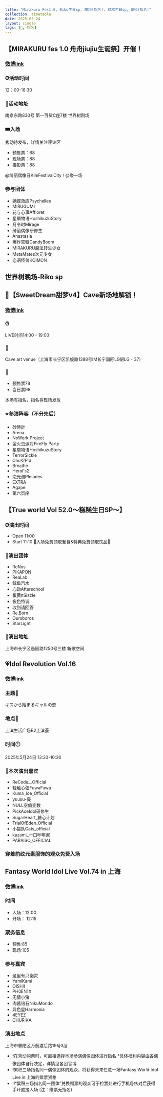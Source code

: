 ```yaml
---
title: "Mirakuru Fes1.0, Riko生日sp, 魔境(指名), 糕糕生日sp, UFO(指名)"
collection: timetable
date: 2025-05-24
layout: single
tags: [🎂, 指名]
---
```


## 【MIRAKURU fes 1.0 舟舟jiujiu生诞祭】开催！

### [微博link](https://weibo.com/7983156796/PsPrx0P0t#comment)

### ⏰活动时间
12：00-16:30
### 🏤活动地址
南京东路830号 第一百货C座7楼 世界树剧场
### 🎟入场
秀动待发布，详情关注评论区
- 预售票：68
- 现场票：88
- 摄影票：88

@绮丽偶像日KileFestivalCity / @聚一场 

### 参与团体
- 她蝶效应Psychelles
- MIRUGUMI
- 花与心事Affloret
- 星屑物语HoshikuzuStory
- 月令时Mirage
- 绮丽偶像研修生
- Anastasia
- 爆炸软糖CandyBoom
- MIRAKURU魔法转生少女
- MetaMates次元少女
- 恋语怪兽KOIMON

## 世界树晚场-Riko sp

## 🍬【SweetDream甜梦v4】Cave新场地解锁！

### [微博link](https://weibo.com/6427764773/PsfaFhLEF#comment)

###  ⏰
LIVE时间14:00 - 19:00
###  📍 
Cave art venue（上海市长宁区凯旋路1388号IM长宁国际LG层LG - 37）
###  🎫 
- 预售票78
- 当日票98
  
本场有指名，指名券现场发放
###  ⭐参演阵容（不分先后）
- 砂時計
- Arena
- NoWork Project
- 萤火虫派对FireFly Party
- 星屑物语HoshikuzuStory
- TerrorSickle
- Chu♡Pid
- Breathe
- Heroi'sΣ
- 恋光谱Pleiades
- EXTRA
- Agape
- 第六页序

## 【True world Vol 52.0～糕糕生日SP～】

### ⏰演出时间
- Open 11:00
- Start 11:10
🤍入场免费领取餐食&特典免费领取饮品🤍

### 👤演出团体
- ReNus
- PIKAPON
- ReaLab
- 鲸鱼汽水
- 心动Afterschool
- 蛋黄πSizzle
- 夜色特调
- 收到请回答
- Re.Born
- Ouroboros
- StarLight
### 📍演出地址
上海市长宁区愚园路1250号三楼 新歌空间


## 💗Idol Revolution Vol.16
### [微博link](https://weibo.com/5085730250/PsAdRmU20#comment)
### 主题🎊
キスから始まるギャルの恋
### 地点📍
上滨生活广场B2上滨荟
### 时间🕛
2025年5月24日 13:30-16:30

### 🌟本次演出嘉宾
- ReCode__Official 
- 轻触心弦FuwaFuwa 
- Kuma_Ice_Official 
- yuuuu-憂 
- NULL空值变数 
- PickAceIdol研修生 
- SugarHeart_糖心计划 
- TrialOfEden_Official 
- 小猫队Cats_official 
- kazami_一口咔嚓酱 
- PARAISO_OFFICIAL 


### 穿着豹纹元素服饰的观众免费入场


## Fantasy World Idol Live Vol.74 in 上海

### [微博link](https://weibo.com/5603058452/PsA1vt3jE#comment)

### 时间
- 入场：12:00
- 开场： 12:15

### 票务信息
- 预售:85
- 现场:105

### 参与嘉宾
- 这里有只幽灵
- YamiKami
- OISHII
- PH0EN1X
- 无情小猪
- 肉酱钻石NikuMondo
- 异色星Harmonia
- 4EYEZ
- CHURIKA

### 演出地点
上海市普陀区万航渡后路19号3层


- ❗在秀动购票时，可直接选择本场参演偶像团体进行指名
*具体福利内容由各偶像团体自行决定，详情见各团官博
- ❗️累积三场指名同一偶像团体的观众，将获得未来任意一场Fantasy World Idol Live in 上海的赠票资格
- ‼️“累积三场指名同一团体”兑换赠票的观众可于检票处进行手机号核对后获得手环直接入场 (注：赠票无指名)